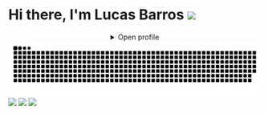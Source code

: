 # Hi there, I'm Lucas Barros <img height="40" src="https://emoji.gg/assets/emoji/7333-parrotdance.gif"></h1>
<details align="middle">
<summary>Open profile</summary>
<br>
    
blá, blá, blá sobre mim.

<details>
<summary align="center">My GitHub Stats</summary>

<div>
<img align="right" alt="Coding" width="300" src="https://cdn.dribbble.com/users/1277312/screenshots/14733298/media/39b1045e593737587dd60e42c8422d1f.gif" >
<br>


<p><img align="left" src="https://github-readme-stats.vercel.app/api/top-langs?username=LucasBarros93&show_icons=true&theme=dark&locale=en&layout=compact&title_color=c07adb&icon_color=590278&text_color=D3D3D3&bg_color=0,000000,420347" alt="LucasBarros93" /></p>

<br><br><br><br><br><br>
<p>&nbsp;<img align="left" src="https://github-readme-stats.vercel.app/api?username=LucasBarros93&show_icons=true&theme=dark&locale=en&title_color=c07adb&icon_color=590278&text_color=D3D3D3&bg_color=0,000000,420347" alt="LucasBarros93" /></p>
<br><br><br><br><br><br><br><br>

</div>
</details>
        
<details>
<summary align="center">Technologies I use</summary>

<img height="40" src="https://raw.githubusercontent.com/jmnote/z-icons/master/svg/python.svg">
<img height="40" src="https://raw.githubusercontent.com/jmnote/z-icons/master/svg/c.svg">
<img height="40" src="https://icongr.am/devicon/html5-original.svg?size=128&color=currentColor">
<img height="40" src="https://icongr.am/devicon/css3-original.svg?size=128&color=currentColor">
<img height="40" src="https://cdn.jsdelivr.net/gh/devicons/devicon/icons/opencv/opencv-original.svg">
<img height="40" src="https://cdn.jsdelivr.net/gh/devicons/devicon/icons/raspberrypi/raspberrypi-original.svg">
<img height="40" src="https://cdn.jsdelivr.net/gh/devicons/devicon/icons/tensorflow/tensorflow-original.svg">
<img height="40" src="https://cdn.jsdelivr.net/gh/devicons/devicon/icons/vscode/vscode-original.svg">
<img height="40" src="https://raw.githubusercontent.com/jmnote/z-icons/master/svg/git.svg">
<img height="40" src="https://raw.githubusercontent.com/jmnote/z-icons/master/svg/bash.svg">
<img height="40" src="https://cdn.jsdelivr.net/gh/devicons/devicon/icons/linux/linux-original.svg">

</details>

<details>
<summary align="center"><b>You've scrolled very far. Take some rest and read a joke:</b></summary>
<br />
<p align="center">  <img src="https://readme-jokes.vercel.app/api?hideBorder" alt="Jokes Card" /></p>
</details>

</details>

<picture>
  <source media="(prefers-color-scheme: dark)" srcset="https://raw.githubusercontent.com/platane/platane/output/github-contribution-grid-snake-dark.svg">
  <source media="(prefers-color-scheme: light)" srcset="https://raw.githubusercontent.com/platane/platane/output/github-contribution-grid-snake.svg">
  <img alt="github contribution grid snake animation" src="https://raw.githubusercontent.com/platane/platane/output/github-contribution-grid-snake.svg">
</picture>

<div>
  <a href = "mailto:lucas.am.barros.93@gmail.com"><img src="https://img.shields.io/badge/-Gmail-%23333?style=for-the-badge&logo=gmail&logoColor=white" target="_blank"></a>
  <!---<a href="https://www.linkedin.com/in/felipe-tommaselli-385a9b1a4/" target="_blank"><img src="https://img.shields.io/badge/-LinkedIn-%230077B5?style=for-the-badge&logo=linkedin&logoColor=white" target="_blank"></a> >-->
  <a href="https://www.instagram.com/lucas._.barros/" target="_blank"><img src="https://img.shields.io/badge/Instagram-E4405F?style=for-the-badge&logo=instagram&logoColor=white" target="_blank"></a>  
  <a href = "https://open.spotify.com/user/ninjapro93?si=764506d84c9244db"><img src="https://img.shields.io/badge/Spotify-1ED760?&style=for-the-badge&logo=spotify&logoColor=white" target="_blank"></a>
<div>
